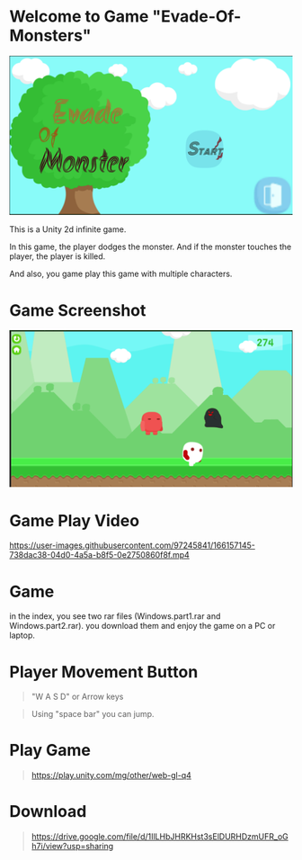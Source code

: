 # Welcome to Game "Evade-Of-Monsters"

![Game Image](https://github.com/Enjoy0099/Evade-Of-Monsters/blob/9a062767bcf088703f39851caf0d6cb0ac22e44c/Raw%20Image/Menu.png)


This is a Unity 2d infinite game. 

In this game, the player dodges the monster. And if the monster touches the player, the player is killed. 

And also, you game play this game with multiple characters.

# Game Screenshot

![Game Image](https://github.com/Enjoy0099/Evade-Of-Monsters/blob/9a062767bcf088703f39851caf0d6cb0ac22e44c/Raw%20Image/GamePlay.png)

# Game Play Video

https://user-images.githubusercontent.com/97245841/166157145-738dac38-04d0-4a5a-b8f5-0e2750860f8f.mp4

# Game
in the index, you see two rar files (Windows.part1.rar and Windows.part2.rar). you download them and enjoy the game on a PC or laptop.


# Player Movement Button

> "W A S D" or Arrow keys

> Using "space bar" you can jump.

# Play Game

> https://play.unity.com/mg/other/web-gl-q4

# Download

> https://drive.google.com/file/d/1IlLHbJHRKHst3sElDURHDzmUFR_oGh7i/view?usp=sharing
